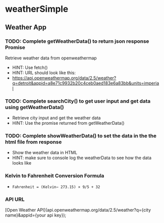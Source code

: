# weatherSimple

 ## Weather App
 ### TODO: Complete getWeatherData() to return json response Promise
 Retrieve weather data from openweathermap
 * HINT: Use fetch()
 * HINT: URL should look like this: 
 * https://api.openweathermap.org/data/2.5/weather?q=detroit&appid=a8e71c9932b20c4ceb0aed183e6a83bb&units=imperial
 
 ### TODO: Complete searchCity() to get user input and get data using getWeatherData()
 * Retrieve city input and get the weather data
 * HINT: Use the promise returned from getWeatherData()
 ### TODO: Complete showWeatherData() to set the data in the the html file from response
 * Show the weather data in HTML
 * HINT: make sure to console log the weatherData to see how the data looks like
 
 ### Kelvin to Fahrenheit Conversion Formula
 * ```Fahrenheit = (Kelvin− 273.15) × 9/5 + 32```

 ### API URL
[Open Weather API](api.openweathermap.org/data/2.5/weather?q={city name}&appid={your api key});
 
 
